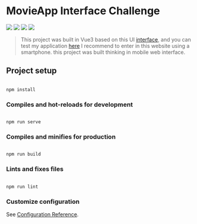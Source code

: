 # MovieApp Interface Challenge
![](https://img.shields.io/badge/Vue.js-35495E?style=for-the-badge&logo=vuedotjs&logoColor=4FC08D) ![](https://img.shields.io/badge/firebase-ffca28?style=for-the-badge&logo=firebase&logoColor=black) ![](https://img.shields.io/badge/Tailwind_CSS-38B2AC?style=for-the-badge&logo=tailwind-css&logoColor=white) ![](https://img.shields.io/badge/TypeScript-007ACC?style=for-the-badge&logo=typescript&logoColor=white)

  
  

> This project was built in Vue3 based on this UI [interface](https://dribbble.com/shots/10859415-Online-Movie-TV-series-streaming-app), and you can test my application [here](https://interfacemovieapp.web.app/#/) I recommend to enter in this website using a smartphone. this project was built thinking in mobile web interface.


## Project setup

```

npm install

```

  

### Compiles and hot-reloads for development

```

npm run serve

```

  

### Compiles and minifies for production

```

npm run build

```

  

### Lints and fixes files

```

npm run lint

```

  

### Customize configuration

See [Configuration Reference](https://cli.vuejs.org/config/).